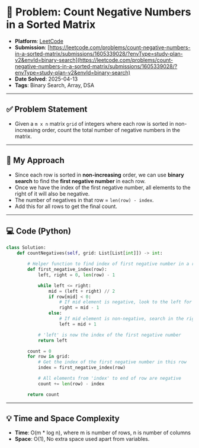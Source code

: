 # 🧮 Problem: Count Negative Numbers in a Sorted Matrix

- **Platform**: [LeetCode](https://leetcode.com/problems/count-negative-numbers-in-a-sorted-matrix/)
- **Submission**: [https://leetcode.com/problems/count-negative-numbers-in-a-sorted-matrix/submissions/1605339028/?envType=study-plan-v2&envId=binary-search](https://leetcode.com/problems/count-negative-numbers-in-a-sorted-matrix/submissions/1605339028/?envType=study-plan-v2&envId=binary-search)
- **Date Solved**: 2025-04-13
- **Tags**: Binary Search, Array, DSA

---

## ✅ Problem Statement
- Given a `m x n` matrix `grid` of integers where each row is sorted in non-increasing order, count the total number of negative numbers in the matrix.


---

## 🚀 My Approach
- Since each row is sorted in **non-increasing** order, we can use **binary search** to find the **first negative number** in each row.
- Once we have the index of the first negative number, all elements to the right of it will also be negative.
- The number of negatives in that row = `len(row) - index`.
- Add this for all rows to get the final count.

---

## 💻 Code (Python)

```python
class Solution:
    def countNegatives(self, grid: List[List[int]]) -> int:

        # Helper function to find index of first negative number in a row using binary search
        def first_negative_index(row):
            left, right = 0, len(row) - 1

            while left <= right:
                mid = (left + right) // 2
                if row[mid] < 0:
                    # If mid element is negative, look to the left for earlier negative
                    right = mid - 1
                else:
                    # If mid element is non-negative, search in the right half
                    left = mid + 1

            # 'left' is now the index of the first negative number
            return left

        count = 0
        for row in grid:
            # Get the index of the first negative number in this row
            index = first_negative_index(row)

            # All elements from 'index' to end of row are negative
            count += len(row) - index

        return count
```

---

## 💡 Time and Space Complexity
- **Time**: O(m * log n), where m is number of rows, n is number of columns
- **Space**: O(1), No extra space used apart from variables.

